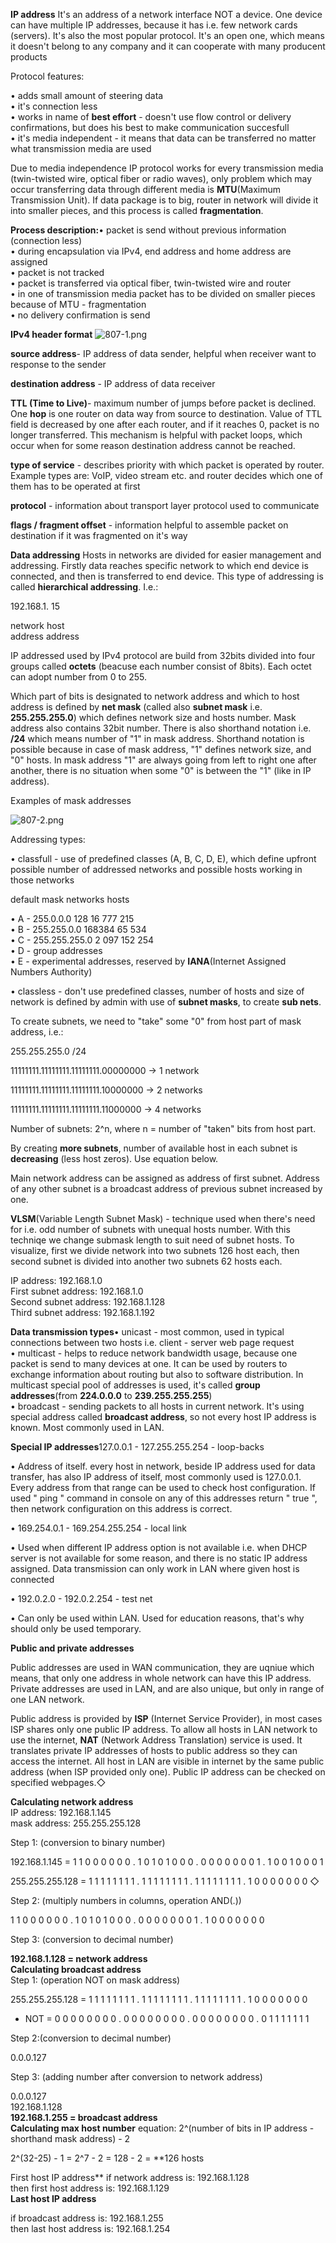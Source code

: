 


  
**IP address** It's an address of a network interface NOT a device. One device can have multiple IP addresses, because it has i.e. few network cards (servers). It's also the most popular protocol. It's an open one, which means it doesn't belong to any company and it can cooperate with many producent products  
  
Protocol features:  
  
• adds small amount of steering data  
• it's connection less  
• works in name of **best effort** - doesn't use flow control or delivery confirmations, but does his best to make communication succesfull  
• it's media independent - it means that data can be transferred no matter what transmission media are used  
  
  
Due to media independence IP protocol works for every transmission media (twin-twisted wire, optical fiber or radio waves), only problem which may occur transferring data through different media is **MTU**(Maximum Transmission Unit). If data package is to big, router in network will divide it into smaller pieces, and this process is called **fragmentation**.  
  
**Process description:**• packet is send without previous information (connection less)  
• during encapsulation via IPv4, end address and home address are assigned  
• packet is not tracked   
• packet is transferred via optical fiber, twin-twisted wire and router  
• in one of transmission media packet has to be divided on smaller pieces because of MTU - fragmentation  
• no delivery confirmation is send  
  
  
**IPv4 header format** ![807-1.png](807-1.png)  
   
**source address**- IP address of data sender, helpful when receiver want to response to the sender  
  
**destination address** - IP address of data receiver  
  
**TTL (Time to Live)**- maximum number of jumps before packet is declined. One **hop** is one router on data way from source to destination. Value of TTL field is decreased by one after each router, and if it reaches 0, packet is no longer transferred. This mechanism is helpful with packet loops, which occur when for some reason destination address cannot be reached.  
  
**type of service** - describes priority with which packet is operated by router. Example types are: VoIP, video stream etc. and router decides which one of them has to be operated at first  
  
**protocol** - information about transport layer protocol used to communicate  
  
**flags / fragment offset** - information helpful to assemble packet on destination if it was fragmented on it's way  
  
  
**Data addressing** Hosts in networks are divided for easier management and addressing. Firstly data reaches specific network to which end device is connected, and then is transferred to end device. This type of addressing is called **hierarchical addressing**. I.e.:   
  
192.168.1. 15  
  
network host  
address address  
  
  
  
IP addressed used by IPv4 protocol are build from 32bits divided into four groups called **octets** (beacuse each number consist of 8bits). Each octet can adopt number from 0 to 255.  
  
Which part of bits is designated to network address and which to host address is defined by **net mask** (called also **subnet mask** i.e. **255.255.255.0**) which defines network size and hosts number. Mask address also contains 32bit number. There is also shorthand notation i.e. **/24** which means number of "1" in mask address. Shorthand notation is possible because in case of mask address, "1" defines network size, and "0" hosts. In mask address "1" are always going from left to right one after another, there is no situation when some "0" is between the "1" (like in IP address).  
  
Examples of mask addresses  
  
![807-2.png](807-2.png)  
  
Addressing types:  
  
• classfull - use of predefined classes (A, B, C, D, E), which define upfront possible number of addressed networks and possible hosts working in those networks  
  
default mask networks hosts  
  
• A - 255.0.0.0 128 16 777 215   
• B - 255.255.0.0 168384 65 534  
• C - 255.255.255.0 2 097 152 254  
• D - group addresses  
• E - experimental addresses, reserved by **IANA**(Internet Assigned Numbers Authority)  
  
  
  
• classless - don't use predefined classes, number of hosts and size of network is defined by admin with use of **subnet masks**, to create **sub nets**.  
  
To create subnets, we need to "take" some "0" from host part of mask address, i.e.:  
  
255.255.255.0 /24  
  
11111111.11111111.11111111.00000000 -> 1 network  
  
11111111.11111111.11111111.10000000 -> 2 networks  
  
11111111.11111111.11111111.11000000 -> 4 networks  
  
Number of subnets: 2^n, where n = number of "taken" bits from host part.  
  
By creating **more subnets**, number of available host in each subnet is **decreasing** (less host zeros). Use equation below.  
  
Main network address can be assigned as address of first subnet. Address of any other subnet is a broadcast address of previous subnet increased by one.  
  
**VLSM**(Variable Length Subnet Mask) - technique used when there's need for i.e. odd number of subnets with unequal hosts number. With this techniqe we change submask length to suit need of subnet hosts. To visualize, first we divide network into two subnets 126 host each, then second subnet is divided into another two subnets 62 hosts each.   
  
IP address: 192.168.1.0  
First subnet address: 192.168.1.0  
Second subnet address: 192.168.1.128  
Third subnet address: 192.168.1.192  
  
  
**Data transmission types**• unicast - most common, used in typical connections between two hosts i.e. client - server web page request  
• multicast - helps to reduce network bandwidth usage, because one packet is send to many devices at one. It can be used by routers to exchange information about routing but also to software distribution. In multicast special pool of addresses is used, it's called **group addresses**(from **224.0.0.0** to **239.255.255.255**)  
• broadcast - sending packets to all hosts in current network. It's using special address called **broadcast address**, so not every host IP address is known. Most commonly used in LAN.  
  
  
**Special IP addresses**127.0.0.1 - 127.255.255.254 - loop-backs   
  
• Address of itself. every host in network, beside IP address used for data transfer, has also IP address of itself, most commonly used is 127.0.0.1. Every address from that range can be used to check host configuration. If used " ping " command in console on any of this addresses return " true ", then network configuration on this address is correct.  
  
• 169.254.0.1 - 169.254.255.254 - local link  
  
• Used when different IP address option is not available i.e. when DHCP server is not available for some reason, and there is no static IP address assigned. Data transmission can only work in LAN where given host is connected  
  
• 192.0.2.0 - 192.0.2.254 - test net  
  
• Can only be used within LAN. Used for education reasons, that's why should only be used temporary.  
  
  
**Public and private addresses**  
  
Public addresses are used in WAN communication, they are uqniue which means, that only one address in whole network can have this IP address. Private addresses are used in LAN, and are also unique, but only in range of one LAN network.  
  
Public address is provided by **ISP** (Internet Service Provider), in most cases ISP shares only one public IP address. To allow all hosts in LAN network to use the internet, **NAT** (Network Address Translation) service is used. It translates private IP addresses of hosts to public address so they can access the internet. All host in LAN are visible in internet by the same public address (when ISP provided only one). Public IP address can be checked on specified webpages.◇   
  
**Calculating network address**   
 IP address: 192.168.1.145  
mask address: 255.255.255.128  
  
  
Step 1: (conversion to binary number)  
  
192.168.1.145 = 1 1 0 0 0 0 0 0 . 1 0 1 0 1 0 0 0 . 0 0 0 0 0 0 0 1 . 1 0 0 1 0 0 0 1   
  
255.255.255.128 = 1 1 1 1 1 1 1 1 . 1 1 1 1 1 1 1 1 . 1 1 1 1 1 1 1 1 . 1 0 0 0 0 0 0 0 ◇   
  
  
Step 2: (multiply numbers in columns, operation AND(.))  
  
1 1 0 0 0 0 0 0 . 1 0 1 0 1 0 0 0 . 0 0 0 0 0 0 0 1 . 1 0 0 0 0 0 0 0  
  
  
Step 3: (conversion to decimal number)   
  
**192.168.1.128 = network address**   
**Calculating broadcast address**   
Step 1: (operation NOT on mask address)  
  
255.255.255.128 = 1 1 1 1 1 1 1 1 . 1 1 1 1 1 1 1 1 . 1 1 1 1 1 1 1 1 . 1 0 0 0 0 0 0 0   
 - NOT = 0 0 0 0 0 0 0 0 . 0 0 0 0 0 0 0 0 . 0 0 0 0 0 0 0 0 . 0 1 1 1 1 1 1 1   
  
  
  
Step 2:(conversion to decimal number)  
  
0.0.0.127  
  
Step 3: (adding number after conversion to network address)  
  
0.0.0.127  
192.168.1.128  
 **192.168.1.255 = broadcast address**  
 **Calculating max host number** equation: 2^(number of bits in IP address - shorthand mask address) - 2  
  
2^(32-25) - 1 = 2^7 - 2 = 128 - 2 = **126 hosts  
   
 First host IP address** if network address is: 192.168.1.128  
then first host address is: 192.168.1.129  
 **Last host IP address**  
  
if broadcast address is: 192.168.1.255  
then last host address is: 192.168.1.254  
